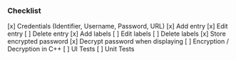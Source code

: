 ### Checklist

[x] Credentials (Identifier, Username, Password, URL)
[x] Add entry
[x] Edit entry
[ ] Delete entry
[x] Add labels
[ ] Edit labels
[ ] Delete labels
[x] Store encrypted password
[x] Decrypt password when displaying
[ ] Encryption / Decryption in C++
[ ] UI Tests
[ ] Unit Tests
